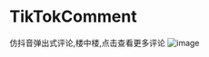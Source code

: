 # TikTokComment
仿抖音弹出式评论,楼中楼,点击查看更多评论
![image](https://github.com/lk13227/DouYinComment/blob/master/show.gif)
